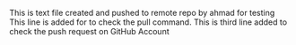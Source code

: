 This is text file created and pushed to remote repo by ahmad for testing
This line is added for to check the pull command.
This is third line added to check the push request on GitHub Account

